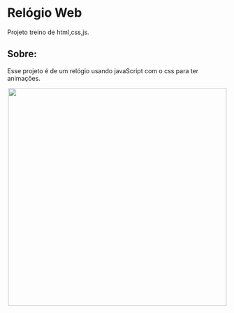 <h1>Relógio Web</h1>
<p>Projeto treino de html,css,js.</p>
<h2>Sobre:</h2>
<p>Esse projeto é de um relógio usando javaScript com o css para ter animações.</p>
<div align="center">
<img src="https://user-images.githubusercontent.com/72951026/165782737-7ec3a7b6-c526-4627-b24d-d81a1e77950f.png" width=500px>
</div>
